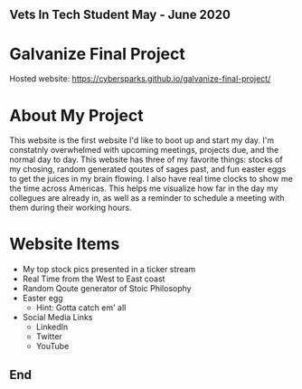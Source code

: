 ## Vets In Tech Student May - June 2020
# Galvanize Final Project
Hosted website: https://cybersparks.github.io/galvanize-final-project/

# About My Project
This website is the first website I'd like to boot up and start my day. I'm constatnly overwhelmed with upcoming meetings, projects due, and the normal day to day. This website has three of my favorite things: stocks of my chosing, random generated qoutes of sages past, and fun easter eggs to get the juices in my brain flowing. I also have real time clocks to show me the time across Americas. This helps me visualize how far in the day my collegues are already in, as well as a reminder to schedule a meeting with them during their working hours. 

# Website Items
- My top stock pics presented in a ticker stream
- Real Time from the West to East coast
- Random Qoute generator of Stoic Philosophy
- Easter egg
    - Hint: Gotta catch em' all
- Social Media Links
    - LinkedIn
    - Twitter
    - YouTube
## End 
